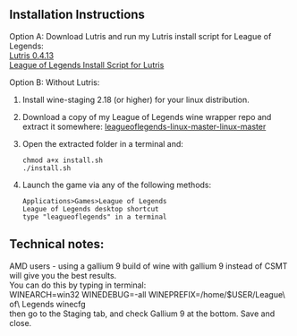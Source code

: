 ## Installation Instructions


Option A: Download Lutris and run my Lutris install script for League of Legends:  
[Lutris 0.4.13](https://lutris.net/downloads/)  
[League of Legends Install Script for Lutris](https://lutris.net/games/league-of-legends/)  

Option B: Without Lutris:  
1. Install wine-staging 2.18 (or higher) for your linux distribution.  

2. Download a copy of my League of Legends wine wrapper repo and extract it somewhere: [leagueoflegends-linux-master-linux-master](https://github.com/GloriousEggroll/leagueoflegends-linux-master/releases/download/1.0/leagueoflegends.zip)  

3. Open the extracted folder in a terminal and:  

    ```  
    chmod a+x install.sh  
    ./install.sh  
    ```  
4. Launch the game via any of the following methods:  

    ```  
    Applications>Games>League of Legends  
    League of Legends desktop shortcut  
    type "leagueoflegends" in a terminal  

## Technical notes:  
AMD users - using a gallium 9 build of wine with gallium 9 instead of CSMT will give you the best results.  
You can do this by typing in terminal:  
WINEARCH=win32 WINEDEBUG=-all WINEPREFIX=/home/$USER/League\ of\ Legends winecfg  
then go to the Staging tab, and check Gallium 9 at the bottom. Save and close.  
